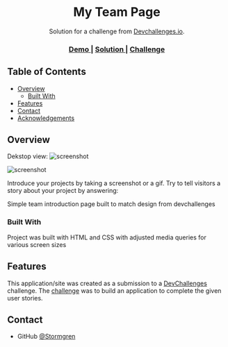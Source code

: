 <!-- Please update value in the {}  -->

<h1 align="center">My Team Page</h1>

<div align="center">
   Solution for a challenge from  <a href="http://devchallenges.io" target="_blank">Devchallenges.io</a>.
</div>

<div align="center">
  <h3>
    <a href="https://my-team-stormgren.netlify.app/">
      Demo
    </a>
    <span> | </span>
    <a href="https://github.com/Stormgren/my-team-page.git">
      Solution
    </a>
    <span> | </span>
    <a href="https://devchallenges.io/challenges/hhmesazsqgKXrTkYkt0U">
      Challenge
    </a>
  </h3>
</div>

<!-- TABLE OF CONTENTS -->

## Table of Contents

- [Overview](#overview)
  - [Built With](#built-with)
- [Features](#features)
- [Contact](#contact)
- [Acknowledgements](#acknowledgements)

## Overview
Dekstop view: 
![screenshot](https://user-images.githubusercontent.com/36208308/102379047-be142d80-3fc6-11eb-875e-66232f71afa4.png)


![screenshot](https://user-images.githubusercontent.com/36208308/102379531-3844b200-3fc7-11eb-99a6-22c62af935f7.png)

Introduce your projects by taking a screenshot or a gif. Try to tell visitors a story about your project by answering:

Simple team introduction page built to match design from devchallenges 

### Built With

Project was built with HTML and CSS with adjusted media queries for various screen sizes

## Features

This application/site was created as a submission to a [DevChallenges](https://devchallenges.io/challenges) challenge. The [challenge](https://devchallenges.io/challenges/hhmesazsqgKXrTkYkt0U) was to build an application to complete the given user stories.


## Contact

- GitHub [@Stormgren](https://https://github.com/Stormgren)

